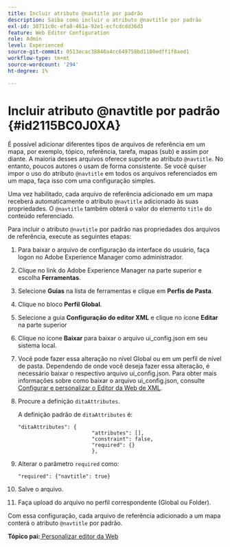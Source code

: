 ```yaml
---
title: Incluir atributo @navtitle por padrão
description: Saiba como incluir o atributo @navtitle por padrão
exl-id: 38711c0c-efa8-461a-92e1-ecfcdcdd36d3
feature: Web Editor Configuration
role: Admin
level: Experienced
source-git-commit: 0513ecac38840a4cc649758bd1180edff1f8aed1
workflow-type: tm+mt
source-wordcount: '294'
ht-degree: 1%

---
```


# Incluir atributo @navtitle por padrão {#id2115BC0J0XA}

É possível adicionar diferentes tipos de arquivos de referência em um mapa, por exemplo, tópico, referência, tarefa, mapas \(sub\) e assim por diante. A maioria desses arquivos oferece suporte ao atributo `@navtitle`. No entanto, poucos autores o usam de forma consistente. Se você quiser impor o uso do atributo `@navtitle` em todos os arquivos referenciados em um mapa, faça isso com uma configuração simples.

Uma vez habilitado, cada arquivo de referência adicionado em um mapa receberá automaticamente o atributo `@navtitle` adicionado às suas propriedades. O `@navtitle` também obterá o valor do elemento `title` do conteúdo referenciado.

Para incluir o atributo `@navtitle` por padrão nas propriedades dos arquivos de referência, execute as seguintes etapas:

1. Para baixar o arquivo de configuração da interface do usuário, faça logon no Adobe Experience Manager como administrador.

1. Clique no link do Adobe Experience Manager na parte superior e escolha **Ferramentas**.
1. Selecione **Guias** na lista de ferramentas e clique em **Perfis de Pasta**.
1. Clique no bloco **Perfil Global**.
1. Selecione a guia **Configuração do editor XML** e clique no ícone **Editar** na parte superior
1. Clique no ícone **Baixar** para baixar o arquivo ui\_config.json em seu sistema local.
1. Você pode fazer essa alteração no nível Global ou em um perfil de nível de pasta. Dependendo de onde você deseja fazer essa alteração, é necessário baixar o respectivo arquivo ui\_config.json. Para obter mais informações sobre como baixar o arquivo ui\_config.json, consulte [Configurar e personalizar o Editor da Web de XML](conf-folder-level.md#id2065G300O5Z).

1. Procure a definição `ditaAttributes`.

   A definição padrão de `ditaAttributes` é:

   ```
   "ditaAttributes": {
                           "attributes": [],
                           "constraint": false,
                           "required": {}
                           },
   ```

1. Alterar o parâmetro `required` como:

   ```
   "required": {"navtitle": true}
   ```

1. Salve o arquivo.

1. Faça upload do arquivo no perfil correspondente \(Global ou Folder\).


Com essa configuração, cada arquivo de referência adicionado a um mapa conterá o atributo `@navtitle` por padrão.

**Tópico pai:**[ Personalizar editor da Web](conf-web-editor.md)
